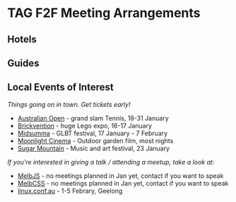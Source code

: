 # TAG F2F Meeting Arrangements


## Hotels


## Guides



## Local Events of Interest

_Things going on in town. Get tickets early!_

* [Australian Open](http://www.ausopen.com) - grand slam Tennis, 18-31 January
* [Brickvention](http://www.brickventures.org.au) - huge Lego expo, 16-17 January
* [Midsumma](https://midsumma.org.au) - GLBT festival, 17 January - 7 February
* [Moonlight Cinema](https://www.moonlight.com.au/melbourne/) - Outdoor garden film, most nights
* [Sugar Mountain](http://sugarmountainfestival.com/) - Music and art festival, 23 January

_If you're interested in giving a talk / attending a meetup, take a look at:_

* [MelbJS](http://melbjs.com) - no meetings planned in Jan yet, contact if you want to speak
* [MelbCSS](http://www.meetup.com/MelbCSS/) - no meetings planned in Jan yet, contact if you want to speak
* [linux.conf.au](https://linux.conf.au) - 1-5 Febrary, Geelong
